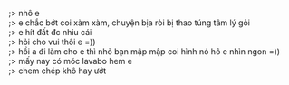 ;> nhô e<br>
;> e chắc bớt coi xàm xàm, chuyện bịa ròi bị thao túng tâm lý gòi<br>
;> e hít đất đc nhiu cái<br>
;> hỏi cho vui thôi e =))<br>
;> hồi a đi làm cho e thì nhỏ bạn mập mập coi hình nó hô e nhìn ngon =))<br>
;> mấy nay có móc lavabo hem e<br>
;> chem chép khô hay ướt
